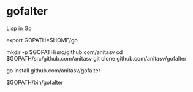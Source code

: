 gofalter
========

Lisp in Go

export GOPATH=$HOME/go

mkdir -p $GOPATH/src/github.com/anitasv
cd $GOPATH/src/github.com/anitasv
git clone github.com/anitasv/gofalter

go install github.com/anitasv/gofalter

$GOPATH/bin/gofalter

